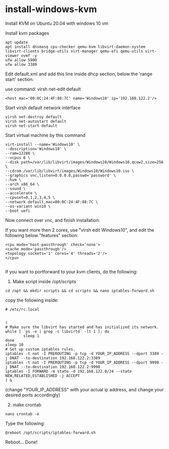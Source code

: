 # install-windows-kvm
Install KVM on Ubuntu 20.04 with windows 10 vm

Install kvm packages

```
apt update
apt install dnsmasq cpu-checker qemu-kvm libvirt-daemon-system libvirt-clients bridge-utils virt-manager qemu-efi qemu-utils virt-viewer ovmf -y
ufw allow 5900
ufw allow 3389

```

Edit default.xml and add this line inside dhcp section, below the 'range start' section.

use command: virsh net-edit default

```
<host mac='00:0C:24:4F:88:7C' name='Windows10' ip='192.168.122.2'/>
```

Start virsh default network interface

```
virsh net-destroy default
virsh net-autostart default
virsh net-start default
```

Start virtual machine by this command

```
virt-install --name='Windows10' \
--description='Windows10' \
--ram=12288 \
--vcpus 6 \
--disk path=/var/lib/libvirt/images/Windows10/Windows10.qcow2,size=256 \
--cdrom /var/lib/libvirt/images/Windows10/Windows10.iso \
--graphics vnc,listen=0.0.0.0,passwd='password' \
--hvm \
--arch x86_64 \
--sound \
--accelerate \
--cpuset=0,1,2,3,4,5 \
--network default,mac=00:0C:24:4F:88:7C \
--os-variant win10 \
--boot uefi
```

Now connect over vnc, and finish installation.

If you want more then 2 cores, use "virsh edit Windows10", and edit the following below "features" section:


```
<cpu mode='host-passthrough' check='none'>
<cache mode='passthrough'/>
<topology sockets='1' cores='4' threads='2'/>
</cpu>
  
```

If you want to portforward to your kvm clients, do the following:

1. Make script inside /opt/scripts

```
cd /opt && mkdir scripts && cd scripts && nano iptables-forward.sh

```

copy the following inside:

```
# /etc/rc.local


(
# Make sure the libvirt has started and has initialized its network.
while [ `ps -e | grep -c libvirtd` -lt 1 ]; do
        sleep 1
done
sleep 10
# Set up custom iptables rules.
iptables -t nat -I PREROUTING -p tcp -d YOUR_IP_ADDRESS --dport 3389 -j DNAT --to-destination 192.168.122.2:3389
iptables -t nat -I PREROUTING -p tcp -d YOUR_IP_ADDRESS --dport 9998 -j DNAT --to-destination 192.168.122.2:9998
iptables -I FORWARD -m state -d 192.168.122.0/24 --state NEW,RELATED,ESTABLISHED -j ACCEPT
) &

```

(change "YOUR_IP_ADDRESS" with your actual ip address, and change your desired ports accordingly)

2. make crontab

```
nano crontab -e

```

Type the following:

```
@reboot /opt/scripts/iptables-forward.sh

```

Reboot...
Done!
